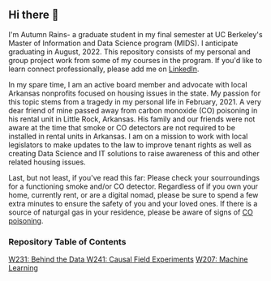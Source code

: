 ## Hi there 👋

I'm Autumn Rains- a graduate student in my final semester at UC Berkeley's Master of Information and Data Science program (MIDS). I anticipate graduating in August, 2022. 
This repository consists of my personal and group project work from some of my courses in the program. If you'd like to learn connect professionally, please add me on [LinkedIn](https://www.linkedin.com/in/autumninthecloud/).

In my spare time, I am an active board member and advocate with local Arkansas nonprofits focused on housing issues in the state. My passion for this topic stems from a tragedy in my personal life in February, 2021. A very dear friend of mine passed away from carbon monoxide (CO) poisoning in his rental unit in Little Rock, Arkansas. His family and our friends were not aware at the time that smoke or CO detectors are not required to be installed in rental units in Arkansas. I am on a mission to work with local legislators to make updates to the law to improve tenant rights as well as creating Data Science and IT solutions to raise awareness of this and other related housing issues. 

Last, but not least, if you've read this far: Please check your sourroundings for a functioning smoke and/or CO detector. Regardless of if you own your home, currently rent, or are a digital nomad, please be sure to spend a few extra minutes to ensure the safety of you and your loved ones. If there is a source of naturgal gas in your residence, please be aware of signs of [CO poisoning](https://www.cdc.gov/nceh/features/copoisoning/index.html).

### Repository Table of Contents
[W231: Behind the Data ](https://github.com/autumninthecloud/Behind_the_Data_Ethics_Housing_W231.git)
[W241: Causal Field Experiments](https://github.com/autumninthecloud/Olive_Oil_Experiment_W241)
[W207: Machine Learning](https://github.com/autumninthecloud/Machine_Learning_W207)
<!--
**autumninthecloud/autumninthecloud** is a ✨ _special_ ✨ repository because its `README.md` (this file) appears on your GitHub profile.

Here are some ideas to get you started:

- 🔭 I’m currently working on ...
- 🌱 I’m currently learning ...
- 👯 I’m looking to collaborate on ...
- 🤔 I’m looking for help with ...
- 💬 Ask me about ...
- 📫 How to reach me: ...
- 😄 Pronouns: ...
- ⚡ Fun fact: ...
-->
